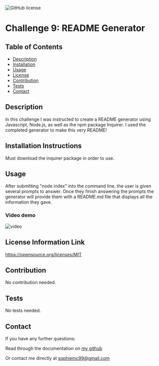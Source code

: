 ![GitHub license](https://img.shields.io/badge/license-MIT-blue.svg)
  # Challenge 9: README Generator 

  ## Table of Contents
  - [Description](#description)
  - [Installation](#installation)
  - [Usage](#usage)
  - [License](#license)
  - [Contribution](#contribution)
  - [Tests](#tests)
  - [Contact](#contact)

  ## Description
  In this challenge I was instructed to create a README generator using Javascript, Node.js, as well as the npm package Inquirer. I used the completed generator to make this very README!
  
  ## Installation Instructions
  Must download the inquirer package in order to use.
  
  ## Usage
  After submitting "node index" into the command line, the user is given several prompts to answer. Once they finish answering the prompts the generator will provide them with a README.md file that displays all the information they gave.

  ### Video demo

  ![video](./assets/2022-10-18%2019-13-12.gif)
  
  ## License Information Link
  https://opensource.org/licenses/MIT
  
  ## Contribution
  No contribution needed.
  
  ## Tests
  No tests needed.
  
  ## Contact
  If you have any further questions:

  Read through the documentation on <a href=github.com/pinkywiththebrain>my github</a>

  Or contact me directly at sophiemc99@gmail.com
